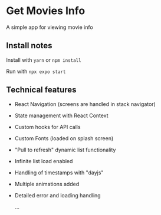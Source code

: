 # Get Movies Info

A simple app for viewing movie info

## Install notes

Install with `yarn` or `npm install`

Run with `npx expo start`

## Technical features

- React Navigation (screens are handled in stack navigator)
- State management with React Context
- Custom hooks for API calls
- Custom Fonts (loaded on splash screen)
- "Pull to refresh" dynamic list functionality
- Infinite list load enabled
- Handling of timestamps with "dayjs"
- Multiple animations added
- Detailed error and loading handling

  ...
